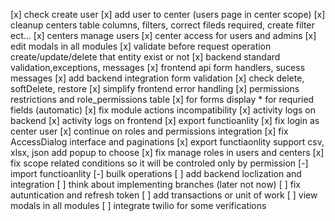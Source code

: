 [x] check create user
[x] add user to center (users page in center scope)
[x] cleanup centers table columns, filters, correct fileds required, create filter ect...
[x] centers manage users
[x] center access for users and admins
[x] edit modals in all modules
[x] validate before request operation create/update/delete that entity exist or not
[x] backend standard validation,exceptions, messages
[x] frontend api form handlers, sucess messages
[x] add backend integration form validation
[x] check delete, softDelete, restore
[x] simplify frontend error handling
[x] permissions restrictions and role_permissions table
[x] for forms display \* for requried fields (automatic)
[x] fix module actions incompatibility
[x] activity logs on backend
[x] activity logs on frontend
[x] export functioanlity
[x] fix login as center user
[x] continue on roles and permissions integration
[x] fix AccessDialog interface and paginations
[x] export functiaonlity support csv, xlsx, json add popup to choose
[x] fix manage roles in users and centers
[x] fix scope related conditions so it will be controled only by permission
[-] import functioanlity
[-] builk operations
[ ] add backend loclization and integration
[ ] think about implementing branches (later not now)
[ ] fix autuntication and refresh token
[ ] add transactions or unit of work
[ ] view modals in all modules
[ ] integrate twilio for some verifications
